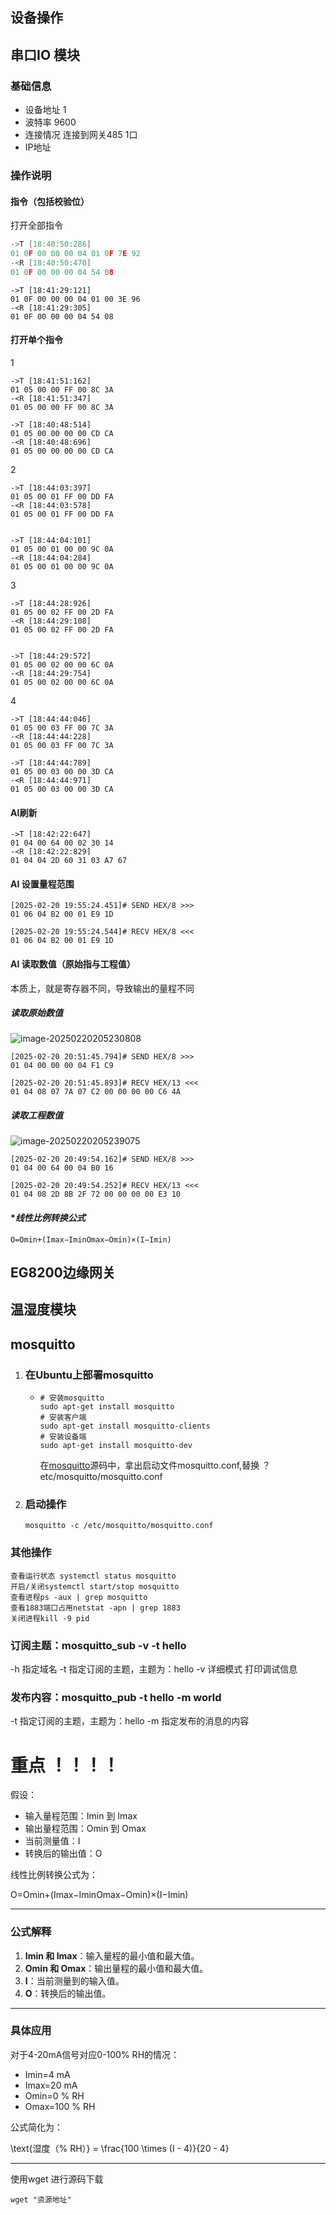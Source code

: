 ## 设备操作

## 串口IO 模块

### 基础信息

- 设备地址 1
- 波特率 9600
- 连接情况 连接到网关485 1口
- IP地址

### 操作说明

#### 指令（包括校验位）

打开全部指令

```c
->T [18:40:50:286]
01 0F 00 00 00 04 01 0F 7E 92 
-<R [18:40:50:470]
01 0F 00 00 00 04 54 08 
```

```
->T [18:41:29:121]
01 0F 00 00 00 04 01 00 3E 96 
-<R [18:41:29:305]
01 0F 00 00 00 04 54 08 
```

#### 打开单个指令

1

```
->T [18:41:51:162]
01 05 00 00 FF 00 8C 3A 
-<R [18:41:51:347]
01 05 00 00 FF 00 8C 3A

->T [18:40:48:514]
01 05 00 00 00 00 CD CA 
-<R [18:40:48:696]
01 05 00 00 00 00 CD CA 
```

2

```
->T [18:44:03:397]
01 05 00 01 FF 00 DD FA 
-<R [18:44:03:578]
01 05 00 01 FF 00 DD FA 


->T [18:44:04:101]
01 05 00 01 00 00 9C 0A 
-<R [18:44:04:284]
01 05 00 01 00 00 9C 0A 
```

3

```
->T [18:44:28:926]
01 05 00 02 FF 00 2D FA 
-<R [18:44:29:108]
01 05 00 02 FF 00 2D FA 


->T [18:44:29:572]
01 05 00 02 00 00 6C 0A 
-<R [18:44:29:754]
01 05 00 02 00 00 6C 0A 
```

4

```
->T [18:44:44:046]
01 05 00 03 FF 00 7C 3A 
-<R [18:44:44:228]
01 05 00 03 FF 00 7C 3A 

->T [18:44:44:789]
01 05 00 03 00 00 3D CA 
-<R [18:44:44:971]
01 05 00 03 00 00 3D CA 
```

#### AI刷新

```
->T [18:42:22:647]
01 04 00 64 00 02 30 14 
-<R [18:42:22:829]
01 04 04 2D 60 31 03 A7 67 
```

#### AI 设置量程范围

```
[2025-02-20 19:55:24.451]# SEND HEX/8 >>>
01 06 04 B2 00 01 E9 1D 

[2025-02-20 19:55:24.544]# RECV HEX/8 <<<
01 06 04 B2 00 01 E9 1D
```

#### AI 读取数值（原始指与工程值）

本质上，就是寄存器不同，导致输出的量程不同

##### 读取原始数值

![image-20250220205230808](C:\Users\Administrator\AppData\Roaming\Typora\typora-user-images\image-20250220205230808.png)

```
[2025-02-20 20:51:45.794]# SEND HEX/8 >>>
01 04 00 00 00 04 F1 C9 

[2025-02-20 20:51:45.893]# RECV HEX/13 <<<
01 04 08 07 7A 07 C2 00 00 00 00 C6 4A 
```

##### 读取工程数值

![image-20250220205239075](C:\Users\Administrator\AppData\Roaming\Typora\typora-user-images\image-20250220205239075.png)

```
[2025-02-20 20:49:54.162]# SEND HEX/8 >>>
01 04 00 64 00 04 B0 16 

[2025-02-20 20:49:54.252]# RECV HEX/13 <<<
01 04 08 2D 8B 2F 72 00 00 00 00 E3 10 
```

#### **线性比例转换公式*

```
O=Omin+(Imax−IminOmax−Omin)×(I−Imin)
```

## EG8200边缘网关

## 温湿度模块

## mosquitto

1. ### 在Ubuntu上部署mosquitto

   - ```
     # 安装mosquitto
     sudo apt-get install mosquitto
     # 安装客户端
     sudo apt-get install mosquitto-clients
     # 安装设备端
     sudo apt-get install mosquitto-dev
     ```

     在[mosquitto](https://mosquitto.org/files/source/)源码中，拿出启动文件mosquitto.conf,替换 ？etc/mosquitto/mosquitto.conf

     

2. ### 启动操作

   ```
   mosquitto -c /etc/mosquitto/mosquitto.conf
   ```

###      其他操作

```
查看运行状态 systemctl status mosquitto
开启/关闭systemctl start/stop mosquitto
查看进程ps -aux | grep mosquitto
查看1883端口占用netstat -apn | grep 1883
关闭进程kill -9 pid
```

### 订阅主题：mosquitto_sub -v -t hello

-h 指定域名
-t 指定订阅的主题，主题为：hello
-v 详细模式 打印调试信息


### 发布内容：mosquitto_pub -t hello -m world

-t 指定订阅的主题，主题为：hello
-m 指定发布的消息的内容

# 重点 ！！！！

假设：

- 输入量程范围：Imin 到 Imax
- 输出量程范围：Omin 到 Omax
- 当前测量值：I
- 转换后的输出值：O

线性比例转换公式为：

O=Omin+(Imax−IminOmax−Omin)×(I−Imin)

------

### **公式解释**

1. **Imin 和 Imax**：输入量程的最小值和最大值。
2. **Omin 和 Omax**：输出量程的最小值和最大值。
3. **I**：当前测量到的输入值。
4. **O**：转换后的输出值。

------

### **具体应用**

对于4-20mA信号对应0-100% RH的情况：

- Imin=4 mA
- Imax=20 mA
- Omin=0 % RH
- Omax=100 % RH

公式简化为：

\text{湿度（% RH）} = \frac{100 \times (I - 4)}{20 - 4} 

------

使用wget 进行源码下载

```
wget "资源地址"
```

